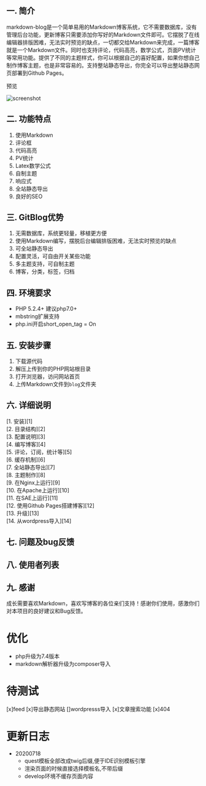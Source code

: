 ## 一. 简介 ##
markdown-blog是一个简单易用的Markdown博客系统，它不需要数据库，没有管理后台功能，更新博客只需要添加你写好的Markdown文件即可。它摆脱了在线编辑器排版困难，无法实时预览的缺点，一切都交给Markdown来完成，一篇博客就是一个Markdown文件。同时也支持评论，代码高亮，数学公式，页面PV统计等常用功能。提供了不同的主题样式，你可以根据自己的喜好配置，如果你想自己制作博客主题，也是非常容易的。支持整站静态导出，你完全可以导出整站静态网页部署到Github Pages。



预览

![screenshot]()

## 二. 功能特点 ##

1. 使用Markdown  
2. 评论框  
3. 代码高亮  
4. PV统计  
5. Latex数学公式  
6. 自制主题  
7. 响应式  
8. 全站静态导出  
9. 良好的SEO  

## 三. GitBlog优势 ##
 
1. 无需数据库，系统更轻量，移植更方便  
2. 使用Markdown编写，摆脱后台编辑排版困难，无法实时预览的缺点  
3. 可全站静态导出  
4. 配置灵活，可自由开关某些功能  
5. 多主题支持，可自制主题  
6. 博客，分类，标签，归档  

## 四. 环境要求 ##

- PHP 5.2.4+ 建议php7.0+ 
- mbstring扩展支持 
- php.ini开启short_open_tag = On 

## 五. 安装步骤 ##

1. 下载源代码  
2. 解压上传到你的PHP网站根目录  
3. 打开浏览器，访问网站首页  
4. 上传Markdown文件到`blog`文件夹  

## 六. 详细说明 ##

[1. 安装][1]  
[2. 目录结构][2]  
[3. 配置说明][3]  
[4. 编写博客][4]  
[5. 评论，订阅，统计等][5]  
[6. 缓存机制][6]  
[7. 全站静态导出][7]  
[8. 主题制作][8]  
[9. 在Nginx上运行][9]  
[10. 在Apache上运行][10]  
[11. 在SAE上运行][11]  
[12. 使用Github Pages搭建博客][12]  
[13. 升级][13]  
[14. 从wordpress导入][14]

## 七. 问题及bug反馈 ##


## 八. 使用者列表 ##




## 九. 感谢 ##

成长需要喜欢Markdown，喜欢写博客的各位亲们支持！感谢你们使用，感激你们对本项目的良好建议和Bug反馈。

# 优化
* php升级为7.4版本
* markdown解析器升级为composer导入


# 待测试
[x]feed
[x]导出静态网站
[]wordpresss导入
[x]文章搜索功能
[x]404


# 更新日志
* 20200718
    * quest模板全部改成twig后缀,便于IDE识别模板引擎
    * 渲染页面的时候直接选择模板名,不带后缀
    * develop环境不缓存页面内容
